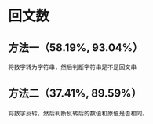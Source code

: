 # 回文数

## 方法一（58.19%, 93.04%）

    将数字转为字符串，然后判断字符串是不是回文串

## 方法二（37.41%, 89.59%）

    将数字反转，然后判断反转后的数值和原值是否相同。
